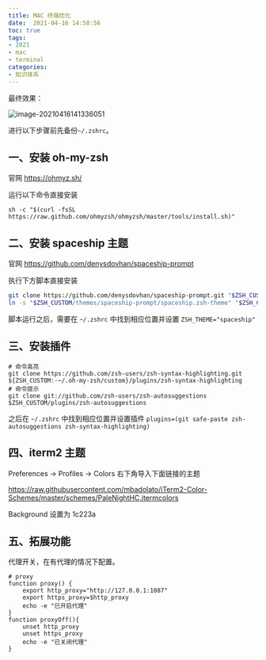 ```yaml
---
title: MAC 终端优化
date:  2021-04-16 14:58:56
toc: true
tags: 
- 2021
- mac
- terminal
categories:
- 知识体系
---
```


最终效果：

![image-20210416141336051](https://wdj-1252419878.cos.ap-beijing.myqcloud.com/blog/2021-04-16-061336.png)

进行以下步骤前先备份`~/.zshrc`。
 <!-- more -->
## 一、安装 oh-my-zsh

官网 https://ohmyz.sh/

运行以下命令直接安装

```shell
sh -c "$(curl -fsSL https://raw.github.com/ohmyzsh/ohmyzsh/master/tools/install.sh)"
```

## 二、安装 spaceship 主题

官网 https://github.com/denysdovhan/spaceship-prompt

执行下方脚本直接安装

```sh
git clone https://github.com/denysdovhan/spaceship-prompt.git "$ZSH_CUSTOM/themes/spaceship-prompt" --depth=1
ln -s "$ZSH_CUSTOM/themes/spaceship-prompt/spaceship.zsh-theme" "$ZSH_CUSTOM/themes/spaceship.zsh-theme" 
```

脚本运行之后，需要在 `~/.zshrc` 中找到相应位置并设置 `ZSH_THEME="spaceship"` 

## 三、安装插件

```shell
# 命令高亮
git clone https://github.com/zsh-users/zsh-syntax-highlighting.git ${ZSH_CUSTOM:-~/.oh-my-zsh/custom}/plugins/zsh-syntax-highlighting
# 命令提示
git clone git://github.com/zsh-users/zsh-autosuggestions $ZSH_CUSTOM/plugins/zsh-autosuggestions
```

之后在 `~/.zshrc` 中找到相应位置并设置插件 `plugins=(git safe-paste zsh-autosuggestions zsh-syntax-highlighting)`

## 四、iterm2 主题

Preferences -> Profiles -> Colors 右下角导入下面链接的主题

https://raw.githubusercontent.com/mbadolato/iTerm2-Color-Schemes/master/schemes/PaleNightHC.itermcolors

Background 设置为 1c223a

## 五、拓展功能

代理开关，在有代理的情况下配置。

```shell
# proxy
function proxy() {
    export http_proxy="http://127.0.0.1:1087"
    export https_proxy=$http_proxy
    echo -e "已开启代理"
}
function proxyOff(){
    unset http_proxy
    unset https_proxy
    echo -e "已关闭代理"
}
```

